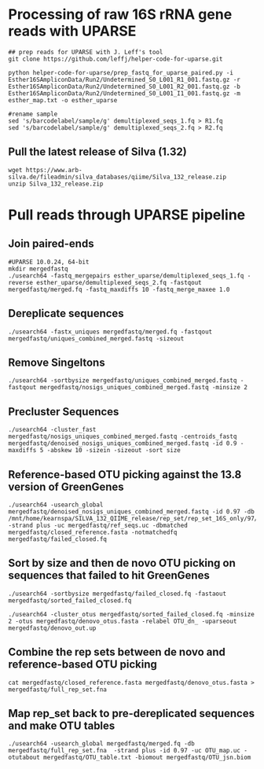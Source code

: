 # Processing of raw 16S rRNA gene reads with UPARSE

```
## prep reads for UPARSE with J. Leff's tool
git clone https://github.com/leffj/helper-code-for-uparse.git

python helper-code-for-uparse/prep_fastq_for_uparse_paired.py -i Esther16SAmpliconData/Run2/Undetermined_S0_L001_R1_001.fastq.gz -r Esther16SAmpliconData/Run2/Undetermined_S0_L001_R2_001.fastq.gz -b Esther16SAmpliconData/Run2/Undetermined_S0_L001_I1_001.fastq.gz -m esther_map.txt -o esther_uparse

#rename sample
sed 's/barcodelabel/sample/g' demultiplexed_seqs_1.fq > R1.fq
sed 's/barcodelabel/sample/g' demultiplexed_seqs_2.fq > R2.fq
```

## Pull the latest release of Silva (1.32)
```
wget https://www.arb-silva.de/fileadmin/silva_databases/qiime/Silva_132_release.zip
unzip Silva_132_release.zip
```

# Pull reads through UPARSE pipeline

## Join paired-ends
```
#UPARSE 10.0.24, 64-bit
mkdir mergedfastq
./usearch64 -fastq_mergepairs esther_uparse/demultiplexed_seqs_1.fq -reverse esther_uparse/demultiplexed_seqs_2.fq -fastqout mergedfastq/merged.fq -fastq_maxdiffs 10 -fastq_merge_maxee 1.0
```

## Dereplicate sequences
```
./usearch64 -fastx_uniques mergedfastq/merged.fq -fastqout mergedfastq/uniques_combined_merged.fastq -sizeout
```

## Remove Singeltons
```
./usearch64 -sortbysize mergedfastq/uniques_combined_merged.fastq -fastqout mergedfastq/nosigs_uniques_combined_merged.fastq -minsize 2
```

## Precluster Sequences
```
./usearch64 -cluster_fast mergedfastq/nosigs_uniques_combined_merged.fastq -centroids_fastq mergedfastq/denoised_nosigs_uniques_combined_merged.fastq -id 0.9 -maxdiffs 5 -abskew 10 -sizein -sizeout -sort size
```

## Reference-based OTU picking against the 13.8 version of GreenGenes
```
./usearch64 -usearch_global mergedfastq/denoised_nosigs_uniques_combined_merged.fastq -id 0.97 -db /mnt/home/kearnspa/SILVA_132_QIIME_release/rep_set/rep_set_16S_only/97/silva_132_97_16S.fna  -strand plus -uc mergedfastq/ref_seqs.uc -dbmatched mergedfastq/closed_reference.fasta -notmatchedfq mergedfastq/failed_closed.fq
```

## Sort by size and then de novo OTU picking on sequences that failed to hit GreenGenes
```
./usearch64 -sortbysize mergedfastq/failed_closed.fq -fastaout mergedfastq/sorted_failed_closed.fq

./usearch64 -cluster_otus mergedfastq/sorted_failed_closed.fq -minsize 2 -otus mergedfastq/denovo_otus.fasta -relabel OTU_dn_ -uparseout mergedfastq/denovo_out.up
```

## Combine the rep sets between de novo and reference-based OTU picking
```
cat mergedfastq/closed_reference.fasta mergedfastq/denovo_otus.fasta > mergedfastq/full_rep_set.fna
```

## Map rep_set back to pre-dereplicated sequences and make OTU tables
```
./usearch64 -usearch_global mergedfastq/merged.fq -db mergedfastq/full_rep_set.fna  -strand plus -id 0.97 -uc OTU_map.uc -otutabout mergedfastq/OTU_table.txt -biomout mergedfastq/OTU_jsn.biom
```
